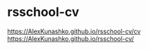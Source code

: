 # rsschool-cv
https://AlexKunashko.github.io/rsschool-cv/cv
https://AlexKunashko.github.io/rsschool-cv/
